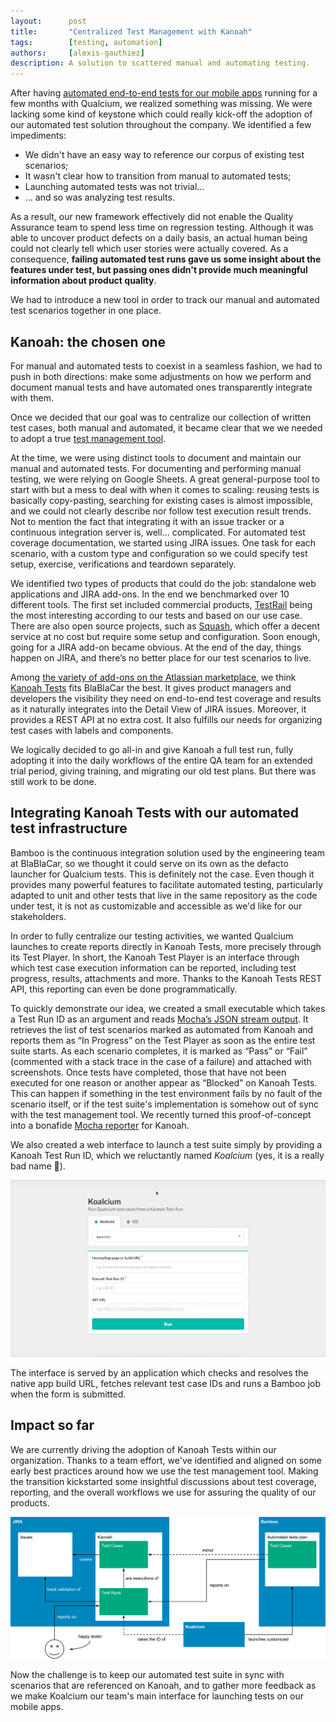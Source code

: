 ```yaml
---
layout:      post
title:       "Centralized Test Management with Kanoah"
tags:        [testing, automation]
authors:     [alexis-gauthiez]
description: A solution to scattered manual and automating testing.
---
```


After having [automated end-to-end tests for our mobile apps](http://blablatech.com/blog/one-model-to-rule-them-all) running for a few months with Qualcium, we realized something was missing. We were lacking some kind of keystone which could really kick-off the adoption of our automated test solution throughout the company. We identified a few impediments:

- We didn't have an easy way to reference our corpus of existing test scenarios;
- It wasn't clear how to transition from manual to automated tests;
- Launching automated tests was not trivial…
- … and so was analyzing test results.

As a result, our new framework effectively did not enable the Quality Assurance team to spend less time on regression testing. Although it was able to uncover product defects on a daily basis, an actual human being could not clearly tell which user stories were actually covered. As a consequence, **failing automated test runs gave us some insight about the features under test, but passing ones didn't provide much meaningful information about product quality**.

We had to introduce a new tool in order to track our manual and automated test scenarios together in one place.

## Kanoah: the chosen one

For manual and automated tests to coexist in a seamless fashion, we had to push in both directions: make some adjustments on how we perform and document manual tests and have automated ones transparently integrate with them.

Once we decided that our goal was to centralize our collection of written test cases, both manual and automated, it became clear that we we needed to adopt a true [test management tool](https://en.wikipedia.org/wiki/Test_management#Test_management_tools).

At the time, we were using distinct tools to document and maintain our manual and automated tests. For documenting and performing manual testing, we were relying on Google Sheets. A great general-purpose tool to start with but a mess to deal with when it comes to scaling: reusing tests is basically copy-pasting, searching for existing cases is almost impossible, and we could not clearly describe nor follow test execution result trends. Not to mention the fact that integrating it with an issue tracker or a continuous integration server is, well... complicated.
For automated test coverage documentation, we started using JIRA issues. One task for each scenario, with a custom type and configuration so we could specify test setup, exercise, verifications and teardown separately.

We identified two types of products that could do the job: standalone web applications and JIRA add-ons. In the end we benchmarked over 10 different tools. The first set included commercial products, [TestRail](http://www.gurock.com/testrail/) being the most interesting according to our tests and based on our use case. There are also open source projects, such as [Squash](http://www.squashtest.org/), which offer a decent service at no cost but require some setup and configuration. Soon enough, going for a JIRA add-on became obvious. At the end of the day, things happen on JIRA, and there’s no better place for our test scenarios to live.

Among [the variety of add-ons on the Atlassian marketplace](https://marketplace.atlassian.com/search?application=jira&category=Testing+%26+QA&cost=&hosting=&marketingLabel=&q=), we think [Kanoah Tests](https://www.kanoah.com/) fits BlaBlaCar the best. It gives product managers and developers the visibility they need on end-to-end test coverage and results as it naturally integrates into the Detail View of JIRA issues. Moreover, it provides a REST API at no extra cost. It also fulfills our needs for organizing test cases with labels and components.

We logically decided to go all-in and give Kanoah a full test run, fully adopting it into the daily workflows of the entire QA team for an extended trial period, giving training, and migrating our old test plans. But there was still work to be done.

## Integrating Kanoah Tests with our automated test infrastructure

Bamboo is the continuous integration solution used by the engineering team at BlaBlaCar, so we thought it could serve on its own as the defacto launcher for Qualcium tests. This is definitely not the case. Even though it provides many powerful features to facilitate automated testing, particularly adapted to unit and other tests that live in the same repository as the code under test, it is not as customizable and accessible as we'd like for our stakeholders.

In order to fully centralize our testing activities, we wanted Qualcium launches to create reports directly in Kanoah Tests, more precisely through its Test Player. In short, the Kanoah Test Player is an interface through which test case execution information can be reported, including test progress, results, attachments and more. Thanks to the Kanoah Tests REST API, this reporting can even be done programmatically.

To quickly demonstrate our idea, we created a small executable which takes a Test Run ID as an argument and reads [Mocha’s JSON stream output](https://mochajs.org/#json-stream). It retrieves the list of test scenarios marked as automated from Kanoah and reports them as “In Progress” on the Test Player as soon as the entire test suite starts. As each scenario completes, it is marked as “Pass” or “Fail” (commented with a stack trace in the case of a failure) and attached with screenshots. Once tests have completed, those that have not been executed for one reason or another appear as “Blocked” on Kanoah Tests. This can happen if something in the test environment fails by no fault of the scenario itself, or if the test suite's implementation is somehow out of sync with the test management tool.
We recently turned this proof-of-concept into a bonafide [Mocha reporter](https://mochajs.org/#reporters) for Kanoah.

We also created a web interface to launch a test suite simply by providing a Kanoah Test Run ID, which we reluctantly named *Koalcium* (yes, it is a really bad name 🐨).

![Koalcium in action](/images/2017-03-01-centralized-test-management-with-kanoah/koalcium.gif)

The interface is served by an application which checks and resolves the native app build URL, fetches relevant test case IDs and runs a Bamboo job when the form is submitted.

## Impact so far

We are currently driving the adoption of Kanoah Tests within our organization. Thanks to a team effort, we've identified and aligned on some early best practices around how we use the test management tool. Making the transition kickstarted some insightful discussions about test coverage, reporting, and the overall workflows we use for assuring the quality of our products.

![Stack](/images/2017-03-01-centralized-test-management-with-kanoah/integration.png)

Now the challenge is to keep our automated test suite in sync with scenarios that are referenced on Kanoah, and to gather more feedback as we make Koalcium our team's main interface for launching tests on our mobile apps.
